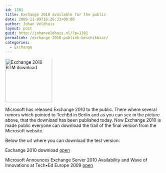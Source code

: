 ```yaml
---
id: 1381
title: Exchange 2010 available for the public
date: 2009-11-09T16:26:33+00:00
author: Johan Veldhuis
layout: post
guid: http://johanveldhuis.nl/?p=1381
permalink: /exchange-2010-publiek-beschikbaar/
categories:
  - Exchange
---
```

[<img title="Exchange 2010 RTM download" src="https://i2.wp.com/johanveldhuis.nl/wp-content/uploads/2009/11/exchange-150x139.jpg?resize=150%2C139" alt="Exchange 2010 RTM download" width="150" height="139" data-recalc-dims="1" />](https://i2.wp.com/johanveldhuis.nl/wp-content/uploads/2009/11/exchange.jpg)

Microsoft has released Exchange 2010 to the public. There where several rumors which pointed to TechEd in Berlin and as you can see in the picture above, that the download has been published today. Now Exchange 2010 is made public everyone can download the trail of the final version from the Microsoft website.

Below the url where you can download the test version:

Exchange 2010 download <a href="http://www.microsoft.com/downloads/details.aspx?displaylang=en&FamilyID=05741f65-2a7b-4070-879f-d74208d6171d#tm" target="_blank">open</a>
  
Microsoft Announces Exchange Server 2010 Availability and Wave of Innovations at Tech•Ed Europe 2009 <a href="http://www.microsoft.com/presspass/press/2009/nov09/11-09techedeurope09pr.mspx" target="_blank">open</a>
